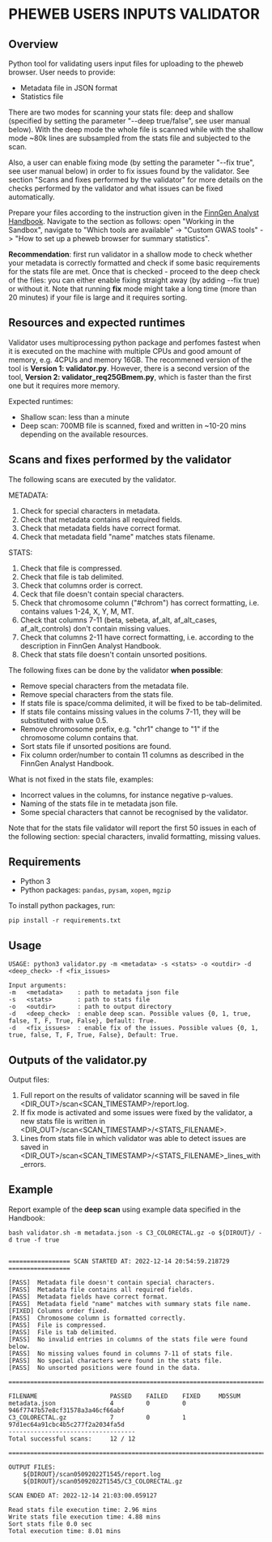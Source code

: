 # PHEWEB USERS INPUTS VALIDATOR

## Overview
Python tool for validating users input files for uploading to the pheweb browser. User needs to provide:
+ Metadata file in JSON format 
+ Statistics file

There are two modes for scanning your stats file: deep and shallow (specified by setting the parameter "--deep true/false", see user manual below). With the deep mode the whole file is scanned while with the shallow mode ~80k lines are subsampled from the stats file and subjected to the scan. 

Also, a user can enable fixing mode (by setting the parameter "--fix true", see user manual below) in order to fix issues found by the validator. See section "Scans and fixes performed by the validator" for more details on the checks performed by the validator and what issues can be fixed automatically.

Prepare your files according to the instruction given in the [FinnGen Analyst Handbook](https://finngen.gitbook.io/finngen-analyst-handbook/working-in-the-sandbox/which-tools-are-available/untitled/how-to-set-up-a-pheweb-browser-for-summary-statistics). Navigate to the section as follows: open "Working in the Sandbox", navigate to "Which tools are available" -> "Custom GWAS tools" -> "How to set up a pheweb browser for summary statistics". 

**Recommendation**: first run validator in a shallow mode to check whether your metadata is correctly formatted and check if some basic requirements for the stats file are met. Once that is checked - proceed to the deep check of the files: you can either enable fixing straight away (by adding --fix true) or without it. Note that running **fix** mode might take a long time (more than 20 minutes) if your file is large and it requires sorting. 


## Resources and expected runtimes
Validator uses multiprocessing python package and perfomes fastest when it is executed on the machine with multiple CPUs and good amount of memory, e.g. 4CPUs and memory 16GB. The recommened version of the tool is **Version 1: validator.py**. However, there is a second version of the tool, **Version 2: validator_req25GBmem.py**, which is faster than the first one but it requires more memory.

Expected runtimes:
+ Shallow scan: less than a minute
+ Deep scan: 700MB file is scanned, fixed and written in ~10-20 mins depending on the available resources.


## Scans and fixes performed by the validator

The following scans are executed by the validator.

METADATA:
1. Check for special characters in metadata.
2. Check that metadata contains all required fields.
3. Check that metadata fields have correct format.
4. Check that metadata field "name" matches stats filename. 

STATS:
1. Check that file is compressed.
2. Check that file is tab delimited.
3. Check that columns order is correct.
4. Ceck that file doesn't contain special characters.
5. Check that chromosome column ("#chrom") has correct formatting, i.e. contains values 1-24, X, Y, M, MT.
6. Check that columns 7-11 (beta, sebeta, af_alt, af_alt_cases, af_alt_controls) don't contain missing values.
7. Check that columns 2-11 have correct formatting, i.e. according to the description in FinnGen Analyst Handbook.
8. Check that stats file doesn't contain unsorted positions.


The following fixes can be done by the validator **when possible**:
- Remove special characters from the metadata file.
- Remove special characters from the stats file.
- If stats file is space/comma delimited, it will be fixed to be tab-delimited.
- If stats file contains missing values in the colums 7-11, they will be substituted with value 0.5.
- Remove chromosome prefix, e.g. "chr1" change to "1" if the chromosome column contains that.
- Sort stats file if unsorted positions are found.
- Fix column order/number to contain 11 columns as described in the FinnGen Analyst Handbook.

What is not fixed in the stats file, examples:
- Incorrect values in the columns, for instance negative p-values.
- Naming of the stats file in te metadata json file.
- Some special characters that cannot be recognised by the validator.


Note that for the stats file validator will report the first 50 issues in each of the following section: special characters, invalid formatting, missing values.

## Requirements

+ Python 3
+ Python packages: `pandas`, `pysam`, `xopen`, `mgzip`

To install python packages, run:
```
pip install -r requirements.txt
```

## Usage
```
USAGE: python3 validator.py -m <metadata> -s <stats> -o <outdir> -d <deep_check> -f <fix_issues>

Input arguments:
-m   <metadata>    : path to metadata json file
-s   <stats>       : path to stats file
-o   <outdir>      : path to output directory
-d   <deep_check>  : enable deep scan. Possible values {0, 1, true, false, T, F, True, False}, Default: True.
-d   <fix_issues>  : enable fix of the issues. Possible values {0, 1, true, false, T, F, True, False}, Default: True. 
```

## Outputs of the validator.py

Output files:
1. Full report on the results of validator scanning will be saved in file <DIR_OUT>/scan<SCAN_TIMESTAMP>/report.log.
2. If fix mode is activated and some issues were fixed by the validator, a new stats file is written in <DIR_OUT>/scan<SCAN_TIMESTAMP>/<STATS_FILENAME>.
3. Lines from stats file in which validator was able to detect issues are saved in  <DIR_OUT>/scan<SCAN_TIMESTAMP>/<STATS_FILENAME>_lines_with_errors.

## Example

Report example of the **deep scan** using example data specified in the Handbook:
```
bash validator.sh -m metadata.json -s C3_COLORECTAL.gz -o ${DIROUT}/ -d true -f true


================= SCAN STARTED AT: 2022-12-14 20:54:59.218729 =================

[PASS]  Metadata file doesn't contain special characters.
[PASS]  Metadata file contains all required fields.
[PASS]  Metadata fields have correct format.
[PASS]  Metadata field "name" matches with summary stats file name.
[FIXED] Columns order fixed.
[PASS]  Chromosome column is formatted correctly.
[PASS]  File is compressed.
[PASS]  File is tab delimited.
[PASS]  No invalid entries in columns of the stats file were found below.
[PASS]  No missing values found in columns 7-11 of stats file.
[PASS]  No special characters were found in the stats file.
[PASS]  No unsorted positions were found in the data.

================================================================================

FILENAME                    PASSED    FAILED    FIXED     MD5SUM
metadata.json               4         0         0         946f7747b57e8cf31578a3a46cf66abf
C3_COLORECTAL.gz            7         0         1         97d1ec64a91cbc4b5c277f2a2034fa5d
-----------------------------------
Total successful scans:     12 / 12

================================================================================

OUTPUT FILES:
	${DIROUT}/scan05092022T1545/report.log
	${DIROUT}/scan05092022T1545/C3_COLORECTAL.gz

SCAN ENDED AT: 2022-12-14 21:03:00.059127

Read stats file execution time: 2.96 mins
Write stats file execution time: 4.88 mins
Sort stats file 0.0 sec
Total execution time: 8.01 mins

```